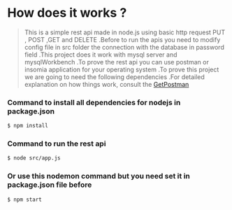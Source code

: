 # How does it works ?
> This is a simple rest api made in node.js using basic http request PUT , POST ,GET  and DELETE
>.Before to run the apis you need to modify config file in src folder the connection with the database in password field
>.This project does it work with mysql server and mysqlWorkbench 
> .To prove the rest api you can use postman or insomia application for your operating system
> .To prove this project we are going to need the following dependencies
> .For detailed explanation on how things work, consult the [GetPostman](https://www.getpostman.com)
### Command to install all dependencies for nodejs in package.json
```bash
$ npm install
```
### Command to run the rest api
```bash
$ node src/app.js
```
### Or use this nodemon command but you need set it in package.json file before
```bash
$ npm start
```

 

